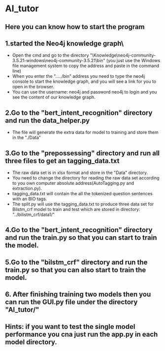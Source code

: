 # AI_tutor
## Here you can know how to start the program
## 1.started the Neo4j knowledge graph\
* Open the cmd and go to the directory "\Knowledge\neo4j-community-3.5.21-windows\neo4j-community-3.5.21\bin" (you just use the Windows file management system to copy the address and paste in the command line)
* When you enter the "...../bin" address you need to type the neo4j console to start the knowledge graph, and you will see a link for you to open in the browser.
* You can use the username: neo4j and password neo4j to login and you see the content of our knowledge graph. 
## 2.Go to the "bert_intent_recognition" directory and run the data_helper.py
* The file will generate the extra data for model to training and store them in the "./Data"
## 3.Go to the "prepossessing" directory and run all three files to get an tagging_data.txt 
* The raw data set is in xlsx format and store in the "Data" directory.
* You need to change the directory for reading the raw data set according to you own computer absolute address(AutoTagging.py and extraction.py).
* tagging_data.txt will contain the all the tokenized question sentences with an BIO tags.
* The split.py will use the tagging_data.txt to produce three data set for Bilstm_crf model to train and test which are stored in directory: "../bilistm_crf/data1/" 
## 4.Go to the "bert_intent_recognition" directory and run the train.py so that you can start to train the model.
## 5.Go to the "bilstm_crf" directory and run the train.py so that you can also start to train the model.
## 6. After finishing training two models then you can run the GUI.py file under the directory "Al_tutor/"
## Hints: if you want to test the single model performance you cna just run the app.py in each model directory.